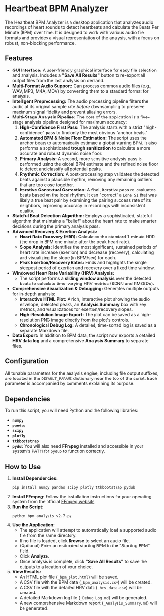 # Heartbeat BPM Analyzer
The Heartbeat BPM Analyzer is a desktop application that analyzes audio recordings of heart sounds to detect heartbeats and calculate the Beats Per Minute (BPM) over time. It is designed to work with various audio file formats and provides a visual representation of the analysis, with a focus on robust, non-blocking performance.
## Features
- **GUI Interface:** A user-friendly graphical interface for easy file selection and analysis. Includes a **"Save All Results"** button to re-export all output files from the last analysis on demand.
- **Multi-Format Audio Support:** Can process common audio files (e.g., WAV, MP3, M4A, MOV) by converting them to a standard format for analysis.
- **Intelligent Preprocessing:** The audio processing pipeline filters the audio at its original sample rate _before_ downsampling to preserve maximum signal fidelity and prevent aliasing errors.
- **Multi-Stage Analysis Pipeline:** The core of the application is a five-stage analysis pipeline designed for maximum accuracy:
    1. **High-Confidence First Pass:** The analysis starts with a strict "high-confidence" pass to find only the most obvious "anchor beats."
    2. **Automated BPM & Noise Floor Estimation:** The script uses the anchor beats to automatically estimate a global starting BPM. It also performs a sophisticated **trough sanitization** to calculate a more accurate and robust dynamic noise floor.
    3. **Primary Analysis:** A second, more sensitive analysis pass is performed using the global BPM estimate and the refined noise floor to detect and classify all potential peaks.
    4. **Rhythmic Correction:** A post-processing step validates the detected beats against a plausible rhythm, removing any remaining outliers that are too close together.
    5. **Iterative Contextual Correction:** A final, iterative pass re-evaluates beats based on the local rhythm. It can "correct" a `Lone S1` that was likely a true beat pair by examining the pairing success rate of its neighbors, improving accuracy in recordings with inconsistent quality.
- **Stateful Beat Detection Algorithm:** Employs a sophisticated, stateful algorithm that maintains a "belief" about the heart rate to make smarter decisions during the primary analysis pass.
- **Advanced Recovery & Exertion Analysis:**
    - **Heart Rate Recovery (HRR):** Calculates the standard 1-minute HRR (the drop in BPM one minute after the peak heart rate).
    - **Slope Analysis:** Identifies the most significant, sustained periods of heart rate increase (exertion) and decrease (recovery), calculating and visualizing the slope (in BPM/sec) for each.
    - **Peak Exertion/Recovery Rates:** Finds and highlights the single steepest period of exertion and recovery over a fixed time window.
- **Windowed Heart Rate Variability (HRV) Analysis:**
    - The script performs a **sliding window analysis** over the detected beats to calculate time-varying HRV metrics (SDNN and RMSSDc).
- **Comprehensive Visualization & Debugging:** Generates multiple outputs for in-depth analysis:
    - **Interactive HTML Plot:** A rich, interactive plot showing the audio envelope, detected peaks, an **Analysis Summary** box with key metrics, and visualizations for exertion/recovery slopes.
    - **High-Resolution Image Export:** The plot can be saved as a high-resolution PNG image directly from the plot's controls.
    - **Chronological Debug Log:** A detailed, time-sorted log is saved as a separate Markdown file.
- **Data Export:** In addition to BPM data, the script now exports a detailed **HRV data log** and a comprehensive **Analysis Summary** to separate files.
## Configuration
All tunable parameters for the analysis engine, including file output suffixes, are located in the `DEFAULT_PARAMS` dictionary near the top of the script. Each parameter is accompanied by comments explaining its purpose.
## Dependencies
To run this script, you will need Python and the following libraries:
- **`numpy`**
- **`pandas`**
- **`scipy`**
- **`plotly`**
- **`ttkbootstrap`**
- **`pydub`**
You will also need **FFmpeg** installed and accessible in your system's PATH for `pydub` to function correctly.
## How to Use
1. **Install Dependencies:**
    ```
    pip install numpy pandas scipy plotly ttkbootstrap pydub
    ```
2. **Install FFmpeg:** Follow the installation instructions for your operating system from the official [FFmpeg website](https://ffmpeg.org/download.html "null").
3. **Run the Script:**
    ```
    python bpm_analysis_v2.7.py
    ```
4. **Use the Application:**
    - The application will attempt to automatically load a supported audio file from the same directory.
    - If no file is loaded, click **Browse** to select an audio file.
    - (Optional) Enter an estimated starting BPM in the "Starting BPM" field.
    - Click **Analyze**.
    - Once analysis is complete, click **"Save All Results"** to save the outputs to a location of your choice.
5. **View Results:**
    - An HTML plot file (`_bpm_plot.html`) will be saved.
    - A CSV file with the BPM data (`_bpm_analysis.csv`) will be created.
    - A CSV file with the detailed HRV data (`_hrv_data.csv`) will be created.
    - A detailed Markdown log file (`_Debug_Log.md`) will be generated.
    - A new comprehensive Markdown report (`_Analysis_Summary.md`) will be generated.